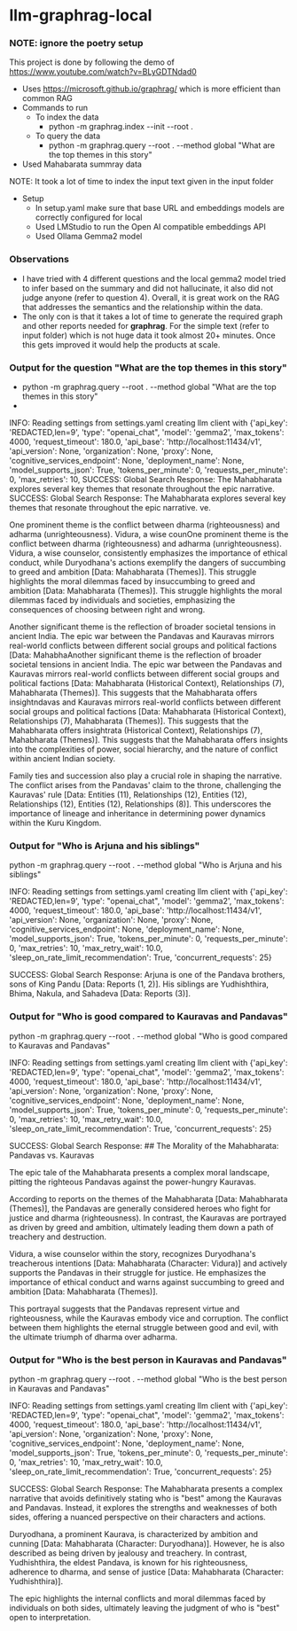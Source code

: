 # llm-graphrag-local

### NOTE: ignore the poetry setup

This project is done by following the demo of https://www.youtube.com/watch?v=BLyGDTNdad0

- Uses https://microsoft.github.io/graphrag/ which is more efficient than common RAG
- Commands to run
  - To index the data
    - python -m graphrag.index --init --root .
  - To query the data
    - python -m graphrag.query --root . --method global "What are the top themes in this story"
- Used Mahabarata summray data

NOTE: It took a lot of time to index the input text given in the input folder

- Setup
  - In setup.yaml make sure that base URL and embeddings models are correctly configured for local
  - Used LMStudio to run the Open AI compatible embeddings API
  - Used Ollama Gemma2 model
 
### Observations

 - I have tried with 4 different questions and the local gemma2 model tried to infer based on the summary and did not hallucinate, it also did not judge anyone (refer to question 4). Overall, it is great work on the RAG that addresses the semantics and the relationship within the data.
 - The only con is that it takes a lot of time to generate the required graph and other reports needed for **graphrag**. For the simple text (refer to input folder) which is not huge data it took almost 20+ minutes. Once this gets improved it would help the products at scale.

### Output for the question  "What are the top themes in this story"

- python -m graphrag.query --root . --method global "What are the top themes in this story"
- 
INFO: Reading settings from settings.yaml
creating llm client with {'api_key': 'REDACTED,len=9', 'type': "openai_chat", 'model': 'gemma2', 'max_tokens': 4000, 'request_timeout': 180.0, 'api_base': 'http://localhost:11434/v1', 'api_version': None, 'organization': None, 'proxy': None, 'cognitive_services_endpoint': None, 'deployment_name': None, 'model_supports_json': True, 'tokens_per_minute': 0, 'requests_per_minute': 0, 'max_retries': 10, SUCCESS: Global Search Response: The Mahabharata explores several key themes that resonate throughout the epic narrative.
SUCCESS: Global Search Response: The Mahabharata explores several key themes that resonate throughout the epic narrative.
ve.


One prominent theme is the conflict between dharma (righteousness) and adharma (unrighteousness).  Vidura, a wise counOne prominent theme is the conflict between dharma (righteousness) and adharma (unrighteousness).  Vidura, a wise counselor, consistently emphasizes the importance of ethical conduct, while Duryodhana's actions exemplify the dangers of succumbing to greed and ambition [Data: Mahabharata (Themes)]. This struggle highlights the moral dilemmas faced by insuccumbing to greed and ambition [Data: Mahabharata (Themes)]. This struggle highlights the moral dilemmas faced by individuals and societies, emphasizing the consequences of choosing between right and wrong.

Another significant theme is the reflection of broader societal tensions in ancient India. The epic war between the Pandavas and Kauravas mirrors real-world conflicts between different social groups and political factions [Data: MahabhaAnother significant theme is the reflection of broader societal tensions in ancient India. The epic war between the Pandavas and Kauravas mirrors real-world conflicts between different social groups and political factions [Data: Mahabharata (Historical Context), Relationships (7), Mahabharata (Themes)]. This suggests that the Mahabharata offers insightndavas and Kauravas mirrors real-world conflicts between different social groups and political factions [Data: Mahabharata (Historical Context), Relationships (7), Mahabharata (Themes)]. This suggests that the Mahabharata offers insightrata (Historical Context), Relationships (7), Mahabharata (Themes)]. This suggests that the Mahabharata offers insights into the complexities of power, social hierarchy, and the nature of conflict within ancient Indian society.

Family ties and succession also play a crucial role in shaping the narrative. The conflict arises from the Pandavas' claim to the throne, challenging the Kauravas' rule [Data: Entities (11), Relationships (12), Entities (12), Relationships (12), Entities (12), Relationships (8)]. This underscores the importance of lineage and inheritance in determining power dynamics within the Kuru Kingdom.

### Output for "Who is Arjuna and his siblings"

 python -m graphrag.query --root . --method global "Who is Arjuna and his siblings"


INFO: Reading settings from settings.yaml
creating llm client with {'api_key': 'REDACTED,len=9', 'type': "openai_chat", 'model': 'gemma2', 'max_tokens': 4000, 'request_timeout': 180.0, 'api_base': 'http://localhost:11434/v1', 'api_version': None, 'organization': None, 'proxy': None, 'cognitive_services_endpoint': None, 'deployment_name': None, 'model_supports_json': True, 'tokens_per_minute': 0, 'requests_per_minute': 0, 'max_retries': 10, 'max_retry_wait': 10.0, 'sleep_on_rate_limit_recommendation': True, 'concurrent_requests': 25}

SUCCESS: Global Search Response: Arjuna is one of the Pandava brothers, sons of King Pandu [Data: Reports (1, 2)].  His siblings are Yudhishthira, Bhima, Nakula, and Sahadeva [Data: Reports (3)].


### Output for "Who is good compared to Kauravas and Pandavas"

python -m graphrag.query --root . --method global "Who is good compared to Kauravas and Pandavas"


INFO: Reading settings from settings.yaml
creating llm client with {'api_key': 'REDACTED,len=9', 'type': "openai_chat", 'model': 'gemma2', 'max_tokens': 4000, 'request_timeout': 180.0, 'api_base': 'http://localhost:11434/v1', 'api_version': None, 'organization': None, 'proxy': None, 'cognitive_services_endpoint': None, 'deployment_name': None, 'model_supports_json': True, 'tokens_per_minute': 0, 'requests_per_minute': 0, 'max_retries': 10, 'max_retry_wait': 10.0, 'sleep_on_rate_limit_recommendation': True, 'concurrent_requests': 25}

SUCCESS: Global Search Response: ##  The Morality of the Mahabharata: Pandavas vs. Kauravas

The epic tale of the Mahabharata presents a complex moral landscape, pitting the righteous Pandavas against the power-hungry Kauravas.

According to reports on the themes of the Mahabharata [Data: Mahabharata (Themes)], the Pandavas are generally considered heroes who fight for justice and dharma (righteousness).  In contrast, the Kauravas are portrayed as driven by greed and ambition, ultimately leading them down a path of treachery and destruction.

Vidura, a wise counselor within the story, recognizes Duryodhana's treacherous intentions [Data: Mahabharata (Character: Vidura)] and actively supports the Pandavas in their struggle for justice. He emphasizes the importance of ethical conduct and warns against succumbing to greed and ambition [Data: Mahabharata (Themes)].


This portrayal suggests that the Pandavas represent virtue and righteousness, while the Kauravas embody vice and corruption. The conflict between them highlights the eternal struggle between good and evil, with the ultimate triumph of dharma over adharma.

### Output for "Who is the best person in Kauravas and Pandavas"

 python -m graphrag.query --root . --method global "Who is the best person in Kauravas and Pandavas"


INFO: Reading settings from settings.yaml
creating llm client with {'api_key': 'REDACTED,len=9', 'type': "openai_chat", 'model': 'gemma2', 'max_tokens': 4000, 'request_timeout': 180.0, 'api_base': 'http://localhost:11434/v1', 'api_version': None, 'organization': None, 'proxy': None, 'cognitive_services_endpoint': None, 'deployment_name': None, 'model_supports_json': True, 'tokens_per_minute': 0, 'requests_per_minute': 0, 'max_retries': 10, 'max_retry_wait': 10.0, 'sleep_on_rate_limit_recommendation': True, 'concurrent_requests': 25}

SUCCESS: Global Search Response: The Mahabharata presents a complex narrative that avoids definitively stating who is "best" among the Kauravas and Pandavas.  Instead, it explores the strengths and weaknesses of both sides, offering a nuanced perspective on their characters and actions.

Duryodhana, a prominent Kaurava, is characterized by ambition and cunning [Data: Mahabharata (Character: Duryodhana)]. However, he is also described as being driven by jealousy and treachery.  In contrast, Yudhishthira, the eldest Pandava, is known for his righteousness, adherence to dharma, and sense of justice [Data: Mahabharata (Character: Yudhishthira)].


The epic highlights the internal conflicts and moral dilemmas faced by individuals on both sides, ultimately leaving the judgment of who is "best" open to interpretation.
